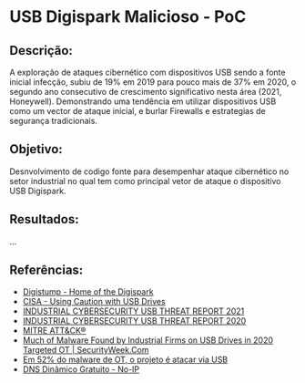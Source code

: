 # USB Digispark Malicioso - PoC

## Descrição:
A exploração de ataques cibernético com dispositivos USB sendo a fonte inicial infecção, subiu de 19% em 2019 para pouco mais de 37% em 2020, o segundo ano consecutivo de crescimento significativo nesta área (2021, Honeywell). Demonstrando uma tendência em utilizar dispositivos USB como um vector de ataque inicial, e burlar Firewalls e estrategias de segurança tradicionais.

## Objetivo:
Desnvolvimento de codigo fonte para desempenhar ataque cibernético no setor industrial no qual tem como principal vetor de ataque o dispositivo USB Digispark. 

## Resultados:
...

## Referências:
- [Digistump - Home of the Digispark](http://digistump.com/)
- [CISA - Using Caution with USB Drives](https://www.cisa.gov/tips/st08-001)
- [INDUSTRIAL CYBERSECURITY USB THREAT REPORT 2021](https://www.honeywellforge.ai/content/dam/forge/en/documents/cybersecurity/Industrial_Cybersecurity_USB_Threat_Report_v5.pdf)
- [INDUSTRIAL CYBERSECURITY USB THREAT REPORT 2020](https://hcenews.honeywell.com/rs/093-RAU-212/images/USB-Threat-Report.pdf)
- [MITRE ATT&CK®](https://attack.mitre.org/)
- [Much of Malware Found by Industrial Firms on USB Drives in 2020 Targeted OT | SecurityWeek.Com](https://www.securityweek.com/much-malware-found-industrial-firms-usb-drives-2020-targeted-ot)
- [Em 52% do malware de OT, o projeto é atacar via USB](https://www.cisoadvisor.com.br/em-52-do-malware-de-ot-o-projeto-e-atacar-via-usb/)
- [DNS Dinâmico Gratuito - No-IP](https://www.noip.com/pt-BR)
